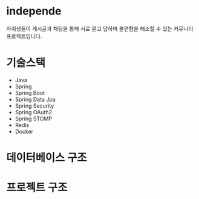 # independe
자취생들이 게시글과 채팅을 통해 서로 묻고 답하며 불편함을 해소할 수 있는 커뮤니티 프로젝트입니다.
# 기술스택
- Java
- Spring
- Spring Boot
- Spring Data Jpa
- Spring Security
- Spring OAuth2
- Spring STOMP
- Redis
- Docker
# 데이터베이스 구조

# 프로젝트 구조
